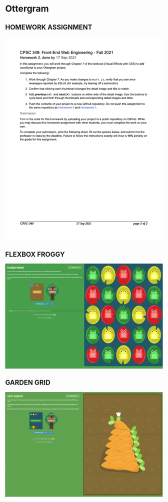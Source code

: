 # Ottergram

## HOMEWORK ASSIGNMENT

![Homework 1](img/349_hw2_fall_2021.png "Homework2")

## FLEXBOX FROGGY

![Flexbox Froggy](/img/Flexbox_Froggy.png "Flexbox Froggy")

## GARDEN GRID

![Grid Garden](/img/Grid_Garden.png "Grid Garden")
